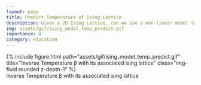 ```yaml
---
layout: page
title: Predict Temperature of Ising Lattice
description: Given a 2D Ising Lattice, can we use a non-linear model to predict the temperature?
img: assets/gif/ising_model_temp_predict.gif
importance: 4
category: education
---
```




<div class="row">
    <div class="col-sm mt-3 mt-md-0">
        {% include figure.html path="assets/gif/ising_model_temp_predict.gif" title="Inverse Temperature β with its associated ising lattice" class="img-fluid rounded z-depth-1" %}
    </div>
</div>
<div class="caption">
    Inverse Temperature β with its associated ising lattice
</div>

